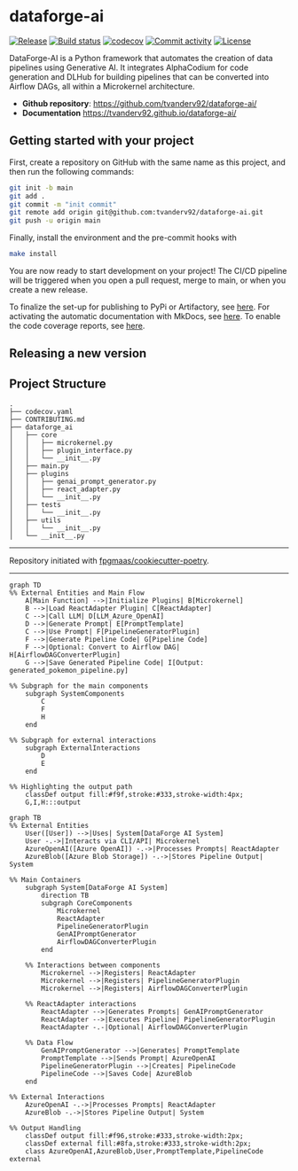 # dataforge-ai

[![Release](https://img.shields.io/github/v/release/tvanderv92/dataforge-ai)](https://img.shields.io/github/v/release/tvanderv92/dataforge-ai)
[![Build status](https://img.shields.io/github/actions/workflow/status/tvanderv92/dataforge-ai/main.yml?branch=main)](https://github.com/tvanderv92/dataforge-ai/actions/workflows/main.yml?query=branch%3Amain)
[![codecov](https://codecov.io/gh/tvanderv92/dataforge-ai/branch/main/graph/badge.svg)](https://codecov.io/gh/tvanderv92/dataforge-ai)
[![Commit activity](https://img.shields.io/github/commit-activity/m/tvanderv92/dataforge-ai)](https://img.shields.io/github/commit-activity/m/tvanderv92/dataforge-ai)
[![License](https://img.shields.io/github/license/tvanderv92/dataforge-ai)](https://img.shields.io/github/license/tvanderv92/dataforge-ai)

DataForge-AI is a Python framework that automates the creation of data pipelines using Generative AI. It integrates AlphaCodium for code generation and DLHub for building pipelines that can be converted into Airflow DAGs, all within a Microkernel architecture.

- **Github repository**: <https://github.com/tvanderv92/dataforge-ai/>
- **Documentation** <https://tvanderv92.github.io/dataforge-ai/>

## Getting started with your project

First, create a repository on GitHub with the same name as this project, and then run the following commands:

```bash
git init -b main
git add .
git commit -m "init commit"
git remote add origin git@github.com:tvanderv92/dataforge-ai.git
git push -u origin main
```

Finally, install the environment and the pre-commit hooks with

```bash
make install
```

You are now ready to start development on your project!
The CI/CD pipeline will be triggered when you open a pull request, merge to main, or when you create a new release.

To finalize the set-up for publishing to PyPi or Artifactory, see [here](https://fpgmaas.github.io/cookiecutter-poetry/features/publishing/#set-up-for-pypi).
For activating the automatic documentation with MkDocs, see [here](https://fpgmaas.github.io/cookiecutter-poetry/features/mkdocs/#enabling-the-documentation-on-github).
To enable the code coverage reports, see [here](https://fpgmaas.github.io/cookiecutter-poetry/features/codecov/).

## Releasing a new version

## Project Structure

```
.
├── codecov.yaml
├── CONTRIBUTING.md
├── dataforge_ai
│   ├── core
│   │   ├── microkernel.py
│   │   ├── plugin_interface.py
│   │   └── __init__.py
│   ├── main.py
│   ├── plugins
│   │   ├── genai_prompt_generator.py
│   │   ├── react_adapter.py
│   │   └── __init__.py
│   ├── tests
│   │   └── __init__.py
│   ├── utils
│   │   └── __init__.py
│   └── __init__.py
```

---

Repository initiated with [fpgmaas/cookiecutter-poetry](https://github.com/fpgmaas/cookiecutter-poetry).


---

```mermaid
graph TD
%% External Entities and Main Flow
    A[Main Function] -->|Initialize Plugins| B[Microkernel]
    B -->|Load ReactAdapter Plugin| C[ReactAdapter]
    C -->|Call LLM| D[LLM_Azure_OpenAI]
    D -->|Generate Prompt| E[PromptTemplate]
    C -->|Use Prompt| F[PipelineGeneratorPlugin]
    F -->|Generate Pipeline Code| G[Pipeline Code]
    F -->|Optional: Convert to Airflow DAG| H[AirflowDAGConverterPlugin]
    G -->|Save Generated Pipeline Code| I[Output: generated_pokemon_pipeline.py]

%% Subgraph for the main components
    subgraph SystemComponents
        C
        F
        H
    end

%% Subgraph for external interactions
    subgraph ExternalInteractions
        D
        E
    end

%% Highlighting the output path
    classDef output fill:#f9f,stroke:#333,stroke-width:4px;
    G,I,H:::output

```


```mermaid
graph TB
%% External Entities
    User([User]) -->|Uses| System[DataForge AI System]
    User -.->|Interacts via CLI/API| Microkernel
    AzureOpenAI([Azure OpenAI]) -.->|Processes Prompts| ReactAdapter
    AzureBlob([Azure Blob Storage]) -.->|Stores Pipeline Output| System

%% Main Containers
    subgraph System[DataForge AI System]
        direction TB
        subgraph CoreComponents
            Microkernel
            ReactAdapter
            PipelineGeneratorPlugin
            GenAIPromptGenerator
            AirflowDAGConverterPlugin
        end

    %% Interactions between components
        Microkernel -->|Registers| ReactAdapter
        Microkernel -->|Registers| PipelineGeneratorPlugin
        Microkernel -->|Registers| AirflowDAGConverterPlugin

    %% ReactAdapter interactions
        ReactAdapter -->|Generates Prompts| GenAIPromptGenerator
        ReactAdapter -->|Executes Pipeline| PipelineGeneratorPlugin
        ReactAdapter -.-|Optional| AirflowDAGConverterPlugin

    %% Data Flow
        GenAIPromptGenerator -->|Generates| PromptTemplate
        PromptTemplate -->|Sends Prompt| AzureOpenAI
        PipelineGeneratorPlugin -->|Creates| PipelineCode
        PipelineCode -->|Saves Code| AzureBlob
    end

%% External Interactions
    AzureOpenAI -.->|Processes Prompts| ReactAdapter
    AzureBlob -.->|Stores Pipeline Output| System

%% Output Handling
    classDef output fill:#f96,stroke:#333,stroke-width:2px;
    classDef external fill:#8fa,stroke:#333,stroke-width:2px;
    class AzureOpenAI,AzureBlob,User,PromptTemplate,PipelineCode external

```
